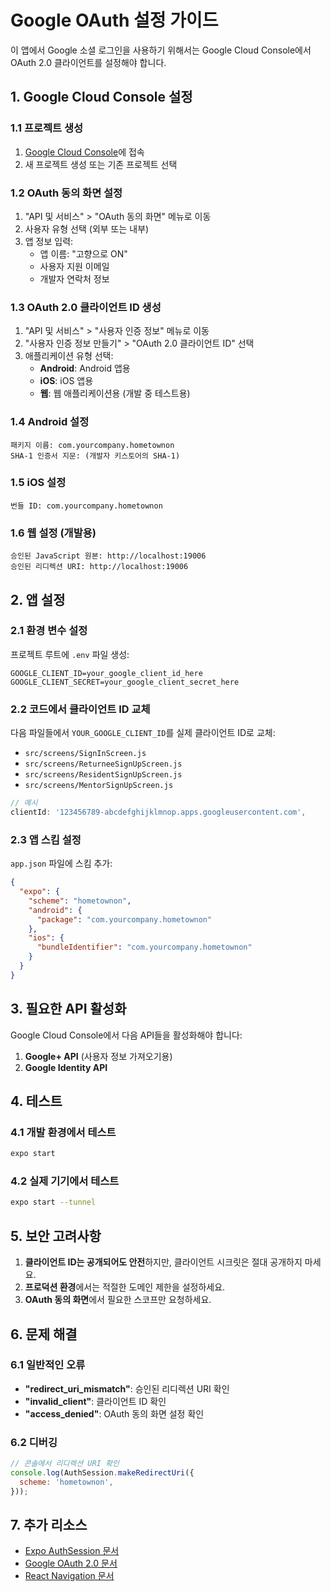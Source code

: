 # Google OAuth 설정 가이드

이 앱에서 Google 소셜 로그인을 사용하기 위해서는 Google Cloud Console에서 OAuth 2.0 클라이언트를 설정해야 합니다.

## 1. Google Cloud Console 설정

### 1.1 프로젝트 생성
1. [Google Cloud Console](https://console.cloud.google.com/)에 접속
2. 새 프로젝트 생성 또는 기존 프로젝트 선택

### 1.2 OAuth 동의 화면 설정
1. "API 및 서비스" > "OAuth 동의 화면" 메뉴로 이동
2. 사용자 유형 선택 (외부 또는 내부)
3. 앱 정보 입력:
   - 앱 이름: "고향으로 ON"
   - 사용자 지원 이메일
   - 개발자 연락처 정보

### 1.3 OAuth 2.0 클라이언트 ID 생성
1. "API 및 서비스" > "사용자 인증 정보" 메뉴로 이동
2. "사용자 인증 정보 만들기" > "OAuth 2.0 클라이언트 ID" 선택
3. 애플리케이션 유형 선택:
   - **Android**: Android 앱용
   - **iOS**: iOS 앱용
   - **웹**: 웹 애플리케이션용 (개발 중 테스트용)

### 1.4 Android 설정
```
패키지 이름: com.yourcompany.hometownon
SHA-1 인증서 지문: (개발자 키스토어의 SHA-1)
```

### 1.5 iOS 설정
```
번들 ID: com.yourcompany.hometownon
```

### 1.6 웹 설정 (개발용)
```
승인된 JavaScript 원본: http://localhost:19006
승인된 리디렉션 URI: http://localhost:19006
```

## 2. 앱 설정

### 2.1 환경 변수 설정
프로젝트 루트에 `.env` 파일 생성:
```
GOOGLE_CLIENT_ID=your_google_client_id_here
GOOGLE_CLIENT_SECRET=your_google_client_secret_here
```

### 2.2 코드에서 클라이언트 ID 교체
다음 파일들에서 `YOUR_GOOGLE_CLIENT_ID`를 실제 클라이언트 ID로 교체:

- `src/screens/SignInScreen.js`
- `src/screens/ReturneeSignUpScreen.js`
- `src/screens/ResidentSignUpScreen.js`
- `src/screens/MentorSignUpScreen.js`

```javascript
// 예시
clientId: '123456789-abcdefghijklmnop.apps.googleusercontent.com',
```

### 2.3 앱 스킴 설정
`app.json` 파일에 스킴 추가:
```json
{
  "expo": {
    "scheme": "hometownon",
    "android": {
      "package": "com.yourcompany.hometownon"
    },
    "ios": {
      "bundleIdentifier": "com.yourcompany.hometownon"
    }
  }
}
```

## 3. 필요한 API 활성화

Google Cloud Console에서 다음 API들을 활성화해야 합니다:

1. **Google+ API** (사용자 정보 가져오기용)
2. **Google Identity API**

## 4. 테스트

### 4.1 개발 환경에서 테스트
```bash
expo start
```

### 4.2 실제 기기에서 테스트
```bash
expo start --tunnel
```

## 5. 보안 고려사항

1. **클라이언트 ID는 공개되어도 안전**하지만, 클라이언트 시크릿은 절대 공개하지 마세요.
2. **프로덕션 환경**에서는 적절한 도메인 제한을 설정하세요.
3. **OAuth 동의 화면**에서 필요한 스코프만 요청하세요.

## 6. 문제 해결

### 6.1 일반적인 오류
- **"redirect_uri_mismatch"**: 승인된 리디렉션 URI 확인
- **"invalid_client"**: 클라이언트 ID 확인
- **"access_denied"**: OAuth 동의 화면 설정 확인

### 6.2 디버깅
```javascript
// 콘솔에서 리디렉션 URI 확인
console.log(AuthSession.makeRedirectUri({
  scheme: 'hometownon',
}));
```

## 7. 추가 리소스

- [Expo AuthSession 문서](https://docs.expo.dev/versions/latest/sdk/auth-session/)
- [Google OAuth 2.0 문서](https://developers.google.com/identity/protocols/oauth2)
- [React Navigation 문서](https://reactnavigation.org/)
